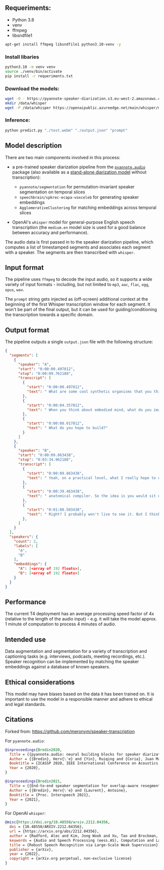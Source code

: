## Requeriments:

- Python 3.8
- venv
- ffmpeg
- libsndfile1

```bash
apt-get install ffmpeg libsndfile1 python3.10-venv -y
```

### Install libaries

```bash
python3.10 -m venv venv
source ./venv/bin/activate
pip install -r requeriments.txt
```
### Download the models:

```bash
wget -O - https://pyannote-speaker-diarization.s3.eu-west-2.amazonaws.com/data-2023-03-25-02.tar.gz | tar xz -C /
mkdir /data/whisper
wget -P /data/whisper https://openaipublic.azureedge.net/main/whisper/models/d7440d1dc186f76616474e0ff0b3b6b879abc9d1a4926b7adfa41db2d497ab4f/medium.en.pt
```

### Inference:
```bash
python predict.py "./test.webm" "./output.json" "prompt"
```

## Model description

There are two main components involved in this process:

- a pre-trained speaker diarization pipeline from the [`pyannote.audio`](pyannote.github.io) package (also available as a [stand-alone diarization model](https://replicate.com/meronym/speaker-diarization) without transcription):

  - `pyannote/segmentation` for permutation-invariant speaker segmentation on temporal slices
  - `speechbrain/spkrec-ecapa-voxceleb` for generating speaker embeddings
  - `AgglomerativeClustering` for matching embeddings across temporal slices

- OpenAI's `whisper` model for general-purpose English speech transcription (the `medium.en` model size is used for a good balance between accuracy and performance).

The audio data is first passed in to the speaker diarization pipeline, which computes a list of timestamped segments and associates each segment with a speaker. The segments are then transcribed with `whisper`.

## Input format

The pipeline uses `ffmpeg` to decode the input audio, so it supports a wide variety of input formats - including, but not limited to `mp3`, `aac`, `flac`, `ogg`, `opus`, `wav`.

The `prompt` string gets injected as (off-screen) additional context at the beginning of the first Whisper transcription window for each segment. It won't be part of the final output, but it can be used for guiding/conditioning the transcription towards a specific domain.

## Output format

The pipeline outputs a single `output.json` file with the following structure:

```json
{
  "segments": [
    {
      "speaker": "A",
      "start": "0:00:00.497812",
      "stop": "0:00:09.762188",
      "transcript": [
        {
          "start": "0:00:00.497812",
          "text": " What are some cool synthetic organisms that you think about, you dream about?"
        },
        {
          "start": "0:00:04.357812",
          "text": " When you think about embodied mind, what do you imagine?"
        },
        {
          "start": "0:00:08.017812",
          "text": " What do you hope to build?"
        }
      ]
    },
    {
      "speaker": "B",
      "start": "0:00:09.863438",
      "stop": "0:03:34.962188",
      "transcript": [
        {
          "start": "0:00:09.863438",
          "text": " Yeah, on a practical level, what I really hope to do is to gain enough of an understanding of the embodied intelligence of the organs and tissues, such that we can achieve a radically different regenerative medicine, so that we can say, basically, and I think about it as, you know, in terms of like, okay, can you what's the what's the what's the goal, kind of end game for this whole thing? To me, the end game is something that you would call an"
        },
        {
          "start": "0:00:39.463438",
          "text": " anatomical compiler. So the idea is you would sit down in front of the computer and you would draw the body or the organ that you wanted. Not molecular details, but like, here, this is what I want. I want a six legged, you know, frog with a propeller on top, or I want I want a heart that looks like this, or I want a leg that looks like this. And what it would do if we knew what we were doing is put out, convert that anatomical description into a set of stimuli that would have to be given to cells to convince them to build exactly that thing."
        },
        {
          "start": "0:01:08.503438",
          "text": " Right? I probably won't live to see it. But I think it's achievable. And I think what that if, if we can have that, then that is basically the solution to all of medicine, except for infectious disease. So birth defects, right, traumatic injury, cancer, aging, degenerative disease, if we knew how to tell cells what to build, all of those things go away. So those things go away, and the positive feedback spiral of economic costs, where all of the advances are increasingly more"
        },
      ]
    }
  ],
  "speakers": {
    "count": 2,
    "labels": [
      "A",
      "B"
    ],
    "embeddings": {
      "A": [<array of 192 floats>],
      "B": [<array of 192 floats>]
    }
  }
}
```

## Performance

The current T4 deployment has an average processing speed factor of 4x (relative to the length of the audio input) - e.g. it will take the model approx. 1 minute of computation to process 4 minutes of audio.

## Intended use

Data augmentation and segmentation for a variety of transcription and captioning tasks (e.g. interviews, podcasts, meeting recordings, etc.). Speaker recognition can be implemented by matching the speaker embeddings against a database of known speakers.

## Ethical considerations

This model may have biases based on the data it has been trained on. It is important to use the model in a responsible manner and adhere to ethical and legal standards.

## Citations

Forked from: https://github.com/meronym/speaker-transcription

For `pyannote.audio`:

```bibtex
@inproceedings{Bredin2020,
  Title = {{pyannote.audio: neural building blocks for speaker diarization}},
  Author = {{Bredin}, Herv{\'e} and {Yin}, Ruiqing and {Coria}, Juan Manuel and {Gelly}, Gregory and {Korshunov}, Pavel and {Lavechin}, Marvin and {Fustes}, Diego and {Titeux}, Hadrien and {Bouaziz}, Wassim and {Gill}, Marie-Philippe},
  Booktitle = {ICASSP 2020, IEEE International Conference on Acoustics, Speech, and Signal Processing},
  Year = {2020},
}
```

```bibtex
@inproceedings{Bredin2021,
  Title = {{End-to-end speaker segmentation for overlap-aware resegmentation}},
  Author = {{Bredin}, Herv{\'e} and {Laurent}, Antoine},
  Booktitle = {Proc. Interspeech 2021},
  Year = {2021},
}
```

For OpenAI `whisper`:

```bibtex
@misc{https://doi.org/10.48550/arxiv.2212.04356,
  doi = {10.48550/ARXIV.2212.04356},
  url = {https://arxiv.org/abs/2212.04356},
  author = {Radford, Alec and Kim, Jong Wook and Xu, Tao and Brockman, Greg and McLeavey, Christine and Sutskever, Ilya},
  keywords = {Audio and Speech Processing (eess.AS), Computation and Language (cs.CL), Machine Learning (cs.LG), Sound (cs.SD), FOS: Electrical engineering, electronic engineering, information engineering, FOS: Electrical engineering, electronic engineering, information engineering, FOS: Computer and information sciences, FOS: Computer and information sciences},
  title = {Robust Speech Recognition via Large-Scale Weak Supervision},
  publisher = {arXiv},
  year = {2022},
  copyright = {arXiv.org perpetual, non-exclusive license}
}
```
